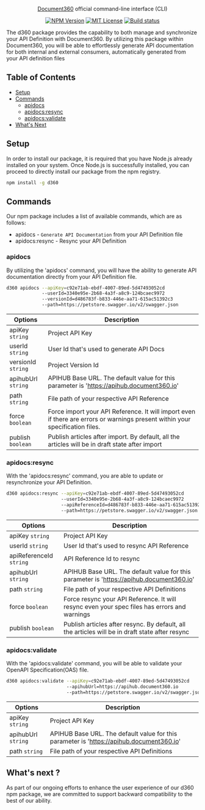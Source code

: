 <p align="center">
  <a href="https://document360.com">Document360</a> official command-line interface (CLI)
</p>

<p align="center">
  <a href="https://npm.im/d360"><img src="https://img.shields.io/npm/v/d360?style=for-the-badge" alt="NPM Version"></a>
  <a href="https://npm.im/d360"><img src="https://img.shields.io/npm/l/d360?style=for-the-badge" alt="MIT License"></a>
  <a href="https://github.com/document360/d360"><img src="https://img.shields.io/github/actions/workflow/status/document360/d360/publish.yml?branch=main&style=for-the-badge" alt="Build status"></a>
</p>

<!--alex ignore postman-postwoman-->

The d360 package provides the capability to both manage and synchronize your API Definition with Document360. By utilizing this package within Document360, you will be able to effortlessly generate API documentation for both internal and external consumers, automatically generated from your API definition files

## Table of Contents

<!--
Pro tip: You can automatically generate this Table of Contents (TOC) by executing the following command on your command line:

```
npx markdown-toc README.md --maxdepth 3 --bullets="-" -i
```

You'll need to remove the character escapes from where the emojis are used, Please visit:
https://github.com/jonschlinkert/markdown-toc/issues/119
-->

<!-- toc -->

- [Setup](#setup)
- [Commands](#commands)
  - [apidocs](#apidocs)
  - [apidocs:resync](#apidocsresync)
  - [apidocs:validate](#apidocsvalidate)
- [What's Next](#whats-next)

<!-- tocstop -->

## Setup

In order to install our package, it is required that you have Node.js already installed on your system. Once Node.js is successfully installed, you can proceed to directly install our package from the npm registry.

```sh
npm install -g d360
```

## Commands

Our npm package includes a list of available commands, which are as follows:

- apidocs - `Generate API Documentation` from your API Definition file
- apidocs:resync - Resync your API Definition

### apidocs

By utilizing the 'apidocs' command, you will have the ability to generate API documentation directly from your API Definition file.

```sh
d360 apidocs --apiKey=c92e71ab-ebdf-4007-89ed-5d47493052cd
             --userId=3340e95e-2b68-4a3f-a8c9-124bcaec9972
             --versionId=d486783f-b833-446e-aa71-615ac51392c3
             --path=https://petstore.swagger.io/v2/swagger.json
```

| Options            | Description                                                                                                                   |
| ------------------ | ----------------------------------------------------------------------------------------------------------------------------- |
| apiKey `string`    | Project API Key                                                                                                               |
| userId `string`    | User Id that's used to generate API Docs                                                                                      |
| versionId `string` | Project Version Id                                                                                                            |
| apihubUrl `string` | APIHUB Base URL. The default value for this parameter is 'https://apihub.document360.io'                                      |
| path `string`      | File path of your respective API Reference                                                                                    |
| force `boolean`    | Force import your API Reference. It will import even if there are errors or warnings present within your specification files. |
| publish `boolean`  | Publish articles after import. By default, all the articles will be in draft state after import                               |

### apidocs:resync

With the 'apidocs:resync' command, you are able to update or resynchronize your API Definition.

```sh
d360 apidocs:resync --apiKey=c92e71ab-ebdf-4007-89ed-5d47493052cd
                    --userId=3340e95e-2b68-4a3f-a8c9-124bcaec9972
                    --apiReferenceId=d486783f-b833-446e-aa71-615ac51392c3
                    --path=https://petstore.swagger.io/v2/swagger.json
```

| Options                 | Description                                                                                     |
| ----------------------- | ----------------------------------------------------------------------------------------------- |
| apiKey `string`         | Project API Key                                                                                 |
| userId `string`         | User Id that's used to resync API Reference                                                     |
| apiReferenceId `string` | API Reference Id to resync                                                                      |
| apihubUrl `string`      | APIHUB Base URL. The default value for this parameter is 'https://apihub.document360.io'        |
| path `string`           | File path of your respective API Definitions                                                    |
| force `boolean`         | Force resync your API Reference. It will resync even your spec files has errors and warnings    |
| publish `boolean`       | Publish articles after resync. By default, all the articles will be in draft state after resync |

### apidocs:validate

With the 'apidocs:validate' command, you will be able to validate your OpenAPI Specification(OAS) file.

```sh
d360 apidocs:validate --apiKey=c92e71ab-ebdf-4007-89ed-5d47493052cd
                      --apihubUrl=https://apihub.document360.io
                      --path=https://petstore.swagger.io/v2/swagger.json
```

| Options            | Description                                                                              |
| ------------------ | ---------------------------------------------------------------------------------------- |
| apiKey `string`    | Project API Key                                                                          |
| apihubUrl `string` | APIHUB Base URL. The default value for this parameter is 'https://apihub.document360.io' |
| path `string`      | File path of your respective API Definitions                                             |

## What's next ?

As part of our ongoing efforts to enhance the user experience of our d360 npm package, we are committed to support backward compatibility to the best of our ability.
